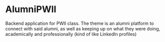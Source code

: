 # AlumniPWII
Backend application for PWII class. The theme is an alumni platform to connect with said alumni, as well as keeping up on what they were doing, academically and professionally (kind of like LinkedIn profiles)
